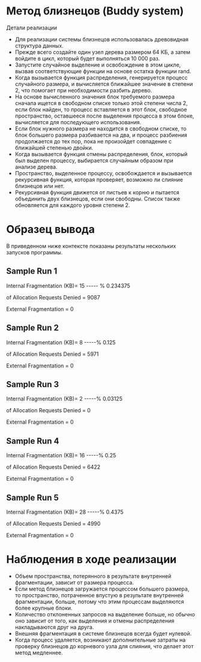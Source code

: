 # Метод близнецов (Buddy system)
Детали реализации
- Для реализации системы близнецов использовалась древовидная структура данных.
- Прежде всего создайте один узел дерева размером 64 КБ, а затем войдите в цикл, который будет выполняться 10 000 раз.
- Запустите случайное выделение и освобождение в этом цикле, вызвав соответствующие функции на основе остатка функции rand.
- Когда вызывается функция распределения, генерируется процесс случайного размера, и вычисляется ближайшее значение в степени 2, что помогает при необходимости разбить дерево.
- На основе вычисленного значения блок требуемого размера сначала ищется в свободном списке только этой степени числа 2, если блок найден, то процесс вставляется в этот блок, свободное пространство, оставшееся после выделения процесса в этом блоке, вычисляется для последующего использования.
- Если блок нужного размера не находится в свободном списке, то блок большего размера разбивается на два, и процесс разбиения продолжается до тех пор, пока не произойдет совпадение с ближайшей степенью двойки.
- Когда вызывается функция отмены распределения, блок, который был выделен процессу, выбирается случайным образом при анализе дерева.
- Пространство, выделенное процессу, освобождается и вызывается рекурсивная функция, которая проверяет, возможно ли слияние близнецов или нет.
- Рекурсивная функция движется от листьев к корню и пытается объединить двух близнецов, если они свободны. Список также обновляется для каждого уровня степени 2.

# Образец вывода
В приведенном ниже контексте показаны результаты нескольких запусков программы.

Sample Run 1
------------
Internal Fragmentation (KB)= 15 ----- % 0.234375

of Allocation Requests Denied = 9087

External Fragmentation = 0

Sample Run 2
-------------
Internal Fragmentation (KB)= 8 -----% 0.125

of Allocation Requests Denied = 5971

External Fragmentation = 0

Sample Run 3
-------------
Internal Fragmentation (KB)= 2 -----% 0.03125

of Allocation Requests Denied = 0

External Fragmentation = 0

Sample Run 4
------------
Internal Fragmentation (KB)= 16 -----% 0.25

of Allocation Requests Denied = 6422

External Fragmentation = 0

Sample Run 5
------------
Internal Fragmentation (KB)= 28 -----% 0.4375

of Allocation Requests Denied = 4990

External Fragmentation = 0


# Наблюдения в ходе реализации
- Объем пространства, потерянного в результате внутренней фрагментации, зависит от размера процесса.
- Если метод близнецов загружается процессом большего размера, то пространство, потраченное впустую в результате внутренней фрагментации, больше, потому что этим процессам выделяются более крупные блоки.
- Количество отклоненных запросов на выделение больше, но обычно оно зависит от того, как выделения и отмены распределения накладываются друг на друга.
- Внешняя фрагментация в системе близнецов всегда будет нулевой.
- Когда процесс удаляется, возникают дополнительные затраты на проверку близнецов до корневого узла для слияния, что делает этот метод медленнее.
